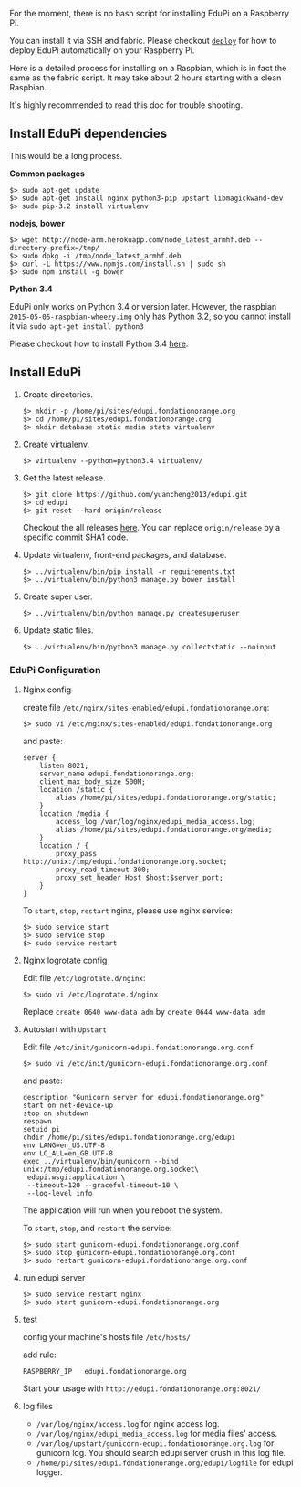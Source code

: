 For the moment, there is no bash script for installing EduPi on a Raspberry Pi.

You can install it via SSH and fabric.
Please checkout [`deploy`](../deploy/README.md) for how to deploy EduPi automatically on your Raspberry Pi.

Here is a detailed process for installing on a Raspbian, which is in fact the same as the fabric script.
It may take about 2 hours starting with a clean Raspbian.

It's highly recommended to read this doc for trouble shooting.


## Install EduPi dependencies

This would be a long process.

**Common packages**

```
$> sudo apt-get update
$> sudo apt-get install nginx python3-pip upstart libmagickwand-dev
$> sudo pip-3.2 install virtualenv
```

**nodejs, bower**

```
$> wget http://node-arm.herokuapp.com/node_latest_armhf.deb --directory-prefix=/tmp/
$> sudo dpkg -i /tmp/node_latest_armhf.deb
$> curl -L https://www.npmjs.com/install.sh | sudo sh
$> sudo npm install -g bower
```

**Python 3.4**

EduPi only works on Python 3.4 or version later.
However, the raspbian `2015-05-05-raspbian-wheezy.img` only has Python 3.2, so you cannot install it via
`sudo apt-get install python3`

Please checkout how to install Python 3.4 [here](how-to.md#download-compile-and-install-python34-on-a-debian-like-distribution-debian-raspbian).

## Install EduPi

1. Create directories.

    ```
    $> mkdir -p /home/pi/sites/edupi.fondationorange.org
    $> cd /home/pi/sites/edupi.fondationorange.org
    $> mkdir database static media stats virtualenv
    ```

2. Create virtualenv.

    ```
    $> virtualenv --python=python3.4 virtualenv/
    ```

3. Get the latest release.

    ```
    $> git clone https://github.com/yuancheng2013/edupi.git
    $> cd edupi
    $> git reset --hard origin/release
    ```

    Checkout the all releases [here](https://github.com/yuancheng2013/edupi/releases).
    You can replace `origin/release` by a specific commit SHA1 code.

4. Update virtualenv, front-end packages, and database.

    ```
    $> ../virtualenv/bin/pip install -r requirements.txt
    $> ../virtualenv/bin/python3 manage.py bower install
    ```

5. Create super user.

    ```
    $> ../virtualenv/bin/python manage.py createsuperuser
    ```

6. Update static files.

    ```
    $> ../virtualenv/bin/python3 manage.py collectstatic --noinput
    ```

### EduPi Configuration

1. Nginx config

    create file `/etc/nginx/sites-enabled/edupi.fondationorange.org`:

    ```
    $> sudo vi /etc/nginx/sites-enabled/edupi.fondationorange.org
    ```

    and paste:

    ```
    server {
        listen 8021;
        server_name edupi.fondationorange.org;
        client_max_body_size 500M;
        location /static {
            alias /home/pi/sites/edupi.fondationorange.org/static;
        }
        location /media {
            access_log /var/log/nginx/edupi_media_access.log;
            alias /home/pi/sites/edupi.fondationorange.org/media;
        }
        location / {
            proxy_pass http://unix:/tmp/edupi.fondationorange.org.socket;
            proxy_read_timeout 300;
            proxy_set_header Host $host:$server_port;
        }
    }
    ```

    To `start`, `stop`, `restart` nginx, please use nginx service:

    ```
    $> sudo service start
    $> sudo service stop
    $> sudo service restart
    ```

2. Nginx logrotate config

    Edit file `/etc/logrotate.d/nginx`:

    ```
    $> sudo vi /etc/logrotate.d/nginx
    ```

    Replace `create 0640 www-data adm` by `create 0644 www-data adm`

3. Autostart with `Upstart`

    Edit file `/etc/init/gunicorn-edupi.fondationorange.org.conf`

    ```
    $> sudo vi /etc/init/gunicorn-edupi.fondationorange.org.conf
    ```

    and paste:
    
    ```
    description "Gunicorn server for edupi.fondationorange.org"
    start on net-device-up
    stop on shutdown
    respawn
    setuid pi
    chdir /home/pi/sites/edupi.fondationorange.org/edupi
    env LANG=en_US.UTF-8
    env LC_ALL=en_GB.UTF-8
    exec ../virtualenv/bin/gunicorn --bind unix:/tmp/edupi.fondationorange.org.socket\
     edupi.wsgi:application \
     --timeout=120 --graceful-timeout=10 \
     --log-level info
    ```

    The application will run when you reboot the system.

    To `start`, `stop`, and `restart` the service:

    ```
    $> sudo start gunicorn-edupi.fondationorange.org.conf
    $> sudo stop gunicorn-edupi.fondationorange.org.conf
    $> sudo restart gunicorn-edupi.fondationorange.org.conf
    ```

4. run edupi server

    ```
    $> sudo service restart nginx
    $> sudo start gunicorn-edupi.fondationorange.org
    ```

5. test

    config your machine's hosts file `/etc/hosts/`
    
    add rule:

    `RASPBERRY_IP   edupi.fondationorange.org`

    Start your usage with `http://edupi.fondationorange.org:8021/`

6. log files

    * `/var/log/nginx/access.log` for nginx access log.
    * `/var/log/nginx/edupi_media_access.log` for media files' access.
    * `/var/log/upstart/gunicorn-edupi.fondationorange.org.log` for gunicorn log.
    You should search edupi server crush in this log file.
    * `/home/pi/sites/edupi.fondationorange.org/edupi/logfile` for edupi logger.
